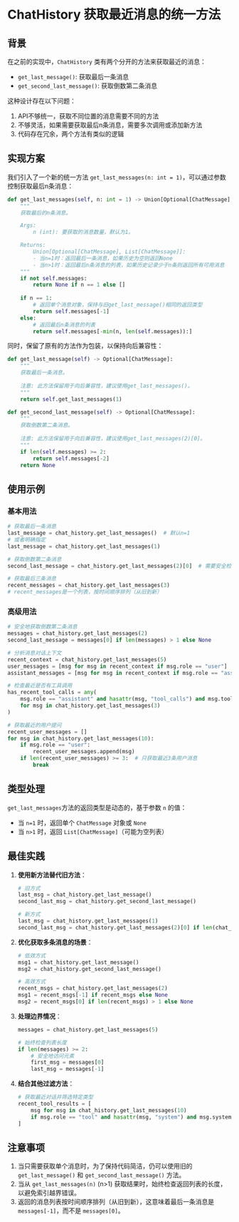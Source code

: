 # ChatHistory 获取最近消息的统一方法

## 背景

在之前的实现中，`ChatHistory` 类有两个分开的方法来获取最近的消息：
- `get_last_message()`: 获取最后一条消息
- `get_second_last_message()`: 获取倒数第二条消息

这种设计存在以下问题：
1. API不够统一，获取不同位置的消息需要不同的方法
2. 不够灵活，如果需要获取最后n条消息，需要多次调用或添加新方法
3. 代码存在冗余，两个方法有类似的逻辑

## 实现方案

我们引入了一个新的统一方法 `get_last_messages(n: int = 1)`，可以通过参数控制获取最后n条消息：

```python
def get_last_messages(self, n: int = 1) -> Union[Optional[ChatMessage], List[ChatMessage]]:
    """
    获取最后的n条消息。

    Args:
        n (int): 要获取的消息数量，默认为1。

    Returns:
        Union[Optional[ChatMessage], List[ChatMessage]]: 
        - 当n=1时：返回最后一条消息，如果历史为空则返回None
        - 当n>1时：返回最后n条消息的列表，如果历史记录少于n条则返回所有可用消息
    """
    if not self.messages:
        return None if n == 1 else []
        
    if n == 1:
        # 返回单个消息对象，保持与旧get_last_message()相同的返回类型
        return self.messages[-1]
    else:
        # 返回最后n条消息的列表
        return self.messages[-min(n, len(self.messages)):]
```

同时，保留了原有的方法作为包装，以保持向后兼容性：

```python
def get_last_message(self) -> Optional[ChatMessage]:
    """
    获取最后一条消息。
    
    注意: 此方法保留用于向后兼容性，建议使用get_last_messages()。
    """
    return self.get_last_messages(1)

def get_second_last_message(self) -> Optional[ChatMessage]:
    """
    获取倒数第二条消息。
    
    注意: 此方法保留用于向后兼容性，建议使用get_last_messages(2)[0]。
    """
    if len(self.messages) >= 2:
        return self.messages[-2]
    return None
```

## 使用示例

### 基本用法

```python
# 获取最后一条消息
last_message = chat_history.get_last_messages()  # 默认n=1
# 或者明确指定
last_message = chat_history.get_last_messages(1)

# 获取倒数第二条消息
second_last_message = chat_history.get_last_messages(2)[0]  # 需要安全检查

# 获取最后三条消息
recent_messages = chat_history.get_last_messages(3)
# recent_messages是一个列表，按时间顺序排列（从旧到新）
```

### 高级用法

```python
# 安全地获取倒数第二条消息
messages = chat_history.get_last_messages(2)
second_last_message = messages[0] if len(messages) > 1 else None

# 分析消息对话上下文
recent_context = chat_history.get_last_messages(5)
user_messages = [msg for msg in recent_context if msg.role == "user"]
assistant_messages = [msg for msg in recent_context if msg.role == "assistant"]

# 检查最近是否有工具调用
has_recent_tool_calls = any(
    msg.role == "assistant" and hasattr(msg, "tool_calls") and msg.tool_calls
    for msg in chat_history.get_last_messages(3)
)

# 获取最近的用户提问
recent_user_messages = []
for msg in chat_history.get_last_messages(10):
    if msg.role == "user":
        recent_user_messages.append(msg)
    if len(recent_user_messages) >= 3:  # 只获取最近3条用户消息
        break
```

## 类型处理

`get_last_messages`方法的返回类型是动态的，基于参数 `n` 的值：
- 当 `n=1` 时，返回单个 `ChatMessage` 对象或 `None`
- 当 `n>1` 时，返回 `List[ChatMessage]`（可能为空列表）

## 最佳实践

1. **使用新方法替代旧方法**：
   ```python
   # 旧方式
   last_msg = chat_history.get_last_message()
   second_last_msg = chat_history.get_second_last_message()
   
   # 新方式
   last_msg = chat_history.get_last_messages(1)
   second_last_msg = chat_history.get_last_messages(2)[0] if len(chat_history.get_last_messages(2)) > 1 else None
   ```

2. **优化获取多条消息的场景**：
   ```python
   # 低效方式
   msg1 = chat_history.get_last_message()
   msg2 = chat_history.get_second_last_message()
   
   # 高效方式
   recent_msgs = chat_history.get_last_messages(2)
   msg1 = recent_msgs[-1] if recent_msgs else None
   msg2 = recent_msgs[0] if len(recent_msgs) > 1 else None
   ```

3. **处理边界情况**：
   ```python
   messages = chat_history.get_last_messages(5)
   
   # 始终检查列表长度
   if len(messages) >= 2:
       # 安全地访问元素
       first_msg = messages[0]
       last_msg = messages[-1]
   ```

4. **结合其他过滤方法**：
   ```python
   # 获取最近对话并筛选特定类型
   recent_tool_results = [
       msg for msg in chat_history.get_last_messages(10)
       if msg.role == "tool" and hasattr(msg, "system") and msg.system == "RESULT"
   ]
   ```

## 注意事项

1. 当只需要获取单个消息时，为了保持代码简洁，仍可以使用旧的 `get_last_message()` 和 `get_second_last_message()` 方法。
2. 当从 `get_last_messages(n)` (n>1) 获取结果时，始终检查返回列表的长度，以避免索引越界错误。
3. 返回的消息列表按时间顺序排列（从旧到新），这意味着最后一条消息是 `messages[-1]`，而不是 `messages[0]`。 